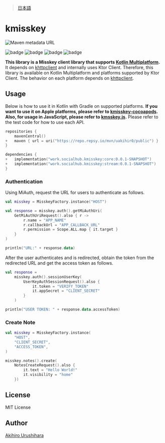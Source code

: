 > [日本語](./docs/README_ja.md)

# kmisskey

![Maven metadata URL](https://img.shields.io/maven-metadata/v?metadataUrl=https%3A%2F%2Frepo.repsy.io%2Fmvn%2Fuakihir0%2Fpublic%2Fwork%2Fsocialhub%2Fkmisskey%2Fcore%2Fmaven-metadata.xml)

![badge][badge-js]
![badge][badge-jvm]
![badge][badge-ios]
![badge][badge-mac]

**This library is a Misskey client library that supports [Kotlin Multiplatform](https://kotlinlang.org/docs/multiplatform.html).**
It depends on [khttpclient] and internally uses Ktor Client.
Therefore, this library is available on Kotlin Multiplatform and platforms supported by Ktor Client.
The behavior on each platform depends on [khttpclient].

## Usage

Below is how to use it in Kotlin with Gradle on supported platforms.
**If you want to use it on Apple platforms, please refer to [kmisskey-cocoapods](https://github.com/uakihir0/kmisskey-cocoapods).**
**Also, for usage in JavaScript, please refer to [kmsskey.js](https://github.com/uakihir0/kmisskey.js).**
Please refer to the test code for how to use each API.

```kotlin:build.gradle.kts
repositories {
    mavenCentral()
+   maven { url = uri("https://repo.repsy.io/mvn/uakihir0/public") }
}

dependencies {
+   implementation("work.socialhub.kmisskey:core:0.0.1-SNAPSHOT")
+   implementation("work.socialhub.kmisskey:stream:0.0.1-SNAPSHOT")
}
```

### Authentication

Using MiAuth, request the URL for users to authenticate as follows.

```kotlin
val misskey = MisskeyFactory.instance("HOST")

val response = misskey.auth().getMiAuthUri(
    GetMiAuthUriRequest().also { r ->
        r.name = "APP_NAME"
        r.callbackUrl = "APP_CALLBACK_URL"
        r.permission = Scope.ALL.map { it.target }
    }
)

println("URL:" + response.data)
```

After the user authenticates and is redirected, obtain the token from the redirected URL and get the access token as follows.

```kotlin
val response =
    misskey.auth().sessionUserKey(
        UserKeyAuthSessionRequest().also {
            it.token = "VERIFY_TOKEN"
            it.appSecret = "CLIENT_SECRET"
        }
    )

println("USER TOKEN: " + response.data.accessToken)
```

### Create Note

```kotlin
val misskey = MisskeyFactory.instance(
    "HOST", 
    "CLIENT_SECRET", 
    "ACCESS_TOKEN",
)

misskey.notes().create(
    NotesCreateRequest().also {
        it.text = "Hello World!"
        it.visibility = "home"
    })
```

## License

MIT License

## Author

[Akihiro Urushihara](https://github.com/uakihir0)

[khttpclient]: https://github.com/uakihir0/khttpclient
[badge-android]: http://img.shields.io/badge/-android-6EDB8D.svg
[badge-android-native]: http://img.shields.io/badge/support-[AndroidNative]-6EDB8D.svg
[badge-wearos]: http://img.shields.io/badge/-wearos-8ECDA0.svg
[badge-jvm]: http://img.shields.io/badge/-jvm-DB413D.svg
[badge-js]: http://img.shields.io/badge/-js-F8DB5D.svg
[badge-js-ir]: https://img.shields.io/badge/support-[IR]-AAC4E0.svg
[badge-nodejs]: https://img.shields.io/badge/-nodejs-68a063.svg
[badge-linux]: http://img.shields.io/badge/-linux-2D3F6C.svg
[badge-windows]: http://img.shields.io/badge/-windows-4D76CD.svg
[badge-wasm]: https://img.shields.io/badge/-wasm-624FE8.svg
[badge-apple-silicon]: http://img.shields.io/badge/support-[AppleSilicon]-43BBFF.svg
[badge-ios]: http://img.shields.io/badge/-ios-CDCDCD.svg
[badge-mac]: http://img.shields.io/badge/-macos-111111.svg
[badge-watchos]: http://img.shields.io/badge/-watchos-C0C0C0.svg
[badge-tvos]: http://img.shields.io/badge/-tvos-808080.svg